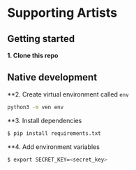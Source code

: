 # Supporting Artists

## Getting started

**1. Clone this repo**

## Native development
**2. Create virtual environment called `env`
```sh
python3 -m ven env
```
**3. Install dependencies
```sh
$ pip install requirements.txt
```
**4. Add environment variables
```sh
$ export SECRET_KEY=<secret_key>
```
